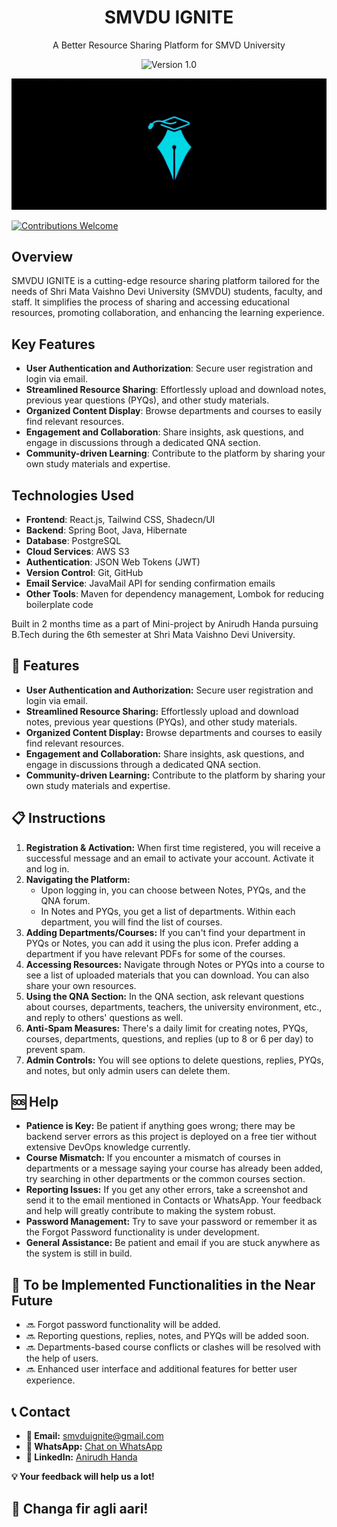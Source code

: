 <!-- Project Title -->
<h1 align="center">SMVDU IGNITE</h1>

<!-- Project Description -->
<p align="center">A Better Resource Sharing Platform for SMVD University</p>

<!-- Badges -->
<p align="center">
  <img src="https://img.shields.io/badge/version-v1.0-blue.svg" alt="Version 1.0">
</p>

<!-- GIF of Brand -->
<p align="center">
  <img src="github-assets/logo-gif.gif" alt="SMVDU IGNITE Brand GIF">
</p>

[![Contributions Welcome](https://img.shields.io/badge/contributions-welcome-brightgreen.svg)](https://github.com/AnirudhHanda/smvdu-ignite/issues)
<!-- Project Overview -->
## Overview
SMVDU IGNITE is a cutting-edge resource sharing platform tailored for the needs of Shri Mata Vaishno Devi University (SMVDU) students, faculty, and staff. It simplifies the process of sharing and accessing educational resources, promoting collaboration, and enhancing the learning experience.

## Key Features
- **User Authentication and Authorization**: Secure user registration and login via email.
- **Streamlined Resource Sharing**: Effortlessly upload and download notes, previous year questions (PYQs), and other study materials.
- **Organized Content Display**: Browse departments and courses to easily find relevant resources.
- **Engagement and Collaboration**: Share insights, ask questions, and engage in discussions through a dedicated QNA section.
- **Community-driven Learning**: Contribute to the platform by sharing your own study materials and expertise.

## Technologies Used
- **Frontend**: React.js, Tailwind CSS, Shadecn/UI
- **Backend**: Spring Boot, Java, Hibernate
- **Database**: PostgreSQL
- **Cloud Services**: AWS S3
- **Authentication**: JSON Web Tokens (JWT)
- **Version Control**: Git, GitHub
- **Email Service**: JavaMail API for sending confirmation emails
- **Other Tools**: Maven for dependency management, Lombok for reducing boilerplate code




Built in 2 months time as a part of Mini-project by Anirudh Handa pursuing B.Tech during the 6th semester at Shri Mata Vaishno Devi University.

## 🚀 Features

- **User Authentication and Authorization:** Secure user registration and login via email.
- **Streamlined Resource Sharing:** Effortlessly upload and download notes, previous year questions (PYQs), and other study materials.
- **Organized Content Display:** Browse departments and courses to easily find relevant resources.
- **Engagement and Collaboration:** Share insights, ask questions, and engage in discussions through a dedicated QNA section.
- **Community-driven Learning:** Contribute to the platform by sharing your own study materials and expertise.

## 📋 Instructions

1. **Registration & Activation:** When first time registered, you will receive a successful message and an email to activate your account. Activate it and log in.
2. **Navigating the Platform:**
    - Upon logging in, you can choose between Notes, PYQs, and the QNA forum.
    - In Notes and PYQs, you get a list of departments. Within each department, you will find the list of courses.
3. **Adding Departments/Courses:** If you can't find your department in PYQs or Notes, you can add it using the plus icon. Prefer adding a department if you have relevant PDFs for some of the courses.
4. **Accessing Resources:** Navigate through Notes or PYQs into a course to see a list of uploaded materials that you can download. You can also share your own resources.
5. **Using the QNA Section:** In the QNA section, ask relevant questions about courses, departments, teachers, the university environment, etc., and reply to others' questions as well.
6. **Anti-Spam Measures:** There's a daily limit for creating notes, PYQs, courses, departments, questions, and replies (up to 8 or 6 per day) to prevent spam.
7. **Admin Controls:** You will see options to delete questions, replies, PYQs, and notes, but only admin users can delete them.

## 🆘 Help

- **Patience is Key:** Be patient if anything goes wrong; there may be backend server errors as this project is deployed on a free tier without extensive DevOps knowledge currently.
- **Course Mismatch:** If you encounter a mismatch of courses in departments or a message saying your course has already been added, try searching in other departments or the common courses section.
- **Reporting Issues:** If you get any other errors, take a screenshot and send it to the email mentioned in Contacts or WhatsApp. Your feedback and help will greatly contribute to making the system robust.
- **Password Management:** Try to save your password or remember it as the Forgot Password functionality is under development.
- **General Assistance:** Be patient and email if you are stuck anywhere as the system is still in build.

## 🚧 To be Implemented Functionalities in the Near Future

- 🔜 Forgot password functionality will be added.
- 🔜 Reporting questions, replies, notes, and PYQs will be added soon.
- 🔜 Departments-based course conflicts or clashes will be resolved with the help of users.
- 🔜 Enhanced user interface and additional features for better user experience.

## 📞 Contact

- **📧 Email:** [smvduignite@gmail.com](mailto:igniteservices3@gmail.com)
- **📱 WhatsApp:** [Chat on WhatsApp](https://wa.me/7889853755)
- **🔗 LinkedIn:** [Anirudh Handa](https://www.linkedin.com/in/anirudh-handa-138088237/)

**💡 Your feedback will help us a lot!**

## 💬 Changa fir agli aari!
